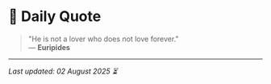 # 📜 Daily Quote

> "He is not a lover who does not love forever."  
> — **Euripides**

---

_Last updated: 02 August 2025 ⏳_
